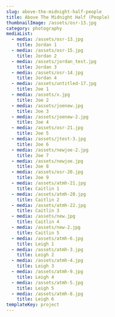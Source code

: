 ```yaml
---
slug: above-the-midnight-half-people
title: Above The Midnight Half (People)
thumbnailImage: /assets/osr-13.jpg
category: photography
mediaList:
  - media: /assets/osr-13.jpg
    title: Jordan 1
  - media: /assets/osr-15.jpg
    title: Jordan 2
  - media: /assets/jordan_test.jpg
    title: Jordan 3
  - media: /assets/osr-14.jpg
    title: Jordan 4
  - media: /assets/untitled-17.jpg
    title: Joe 1
  - media: /assets/x.jpg
    title: Joe 2
  - media: /assets/joenew.jpg
    title: Joe 3
  - media: /assets/joenew-2.jpg
    title: Joe 4
  - media: /assets/osr-21.jpg
    title: Joe 5
  - media: /assets/jtest-3.jpg
    title: Joe 6
  - media: /assets/newjoe-2.jpg
    title: Joe 7
  - media: /assets/newjoe.jpg
    title: Joe 8
  - media: /assets/osr-20.jpg
    title: Joe 9
  - media: /assets/atmh-21.jpg
    title: Caitlin 1
  - media: /assets/atmh-20.jpg
    title: Caitlin 2
  - media: /assets/atmh-22.jpg
    title: Caitlin 3
  - media: /assets/new.jpg
    title: Caitlin 4
  - media: /assets/new-2.jpg
    title: Caitlin 5
  - media: /assets/atmh-6.jpg
    title: Leigh 1
  - media: /assets/atmh-3.jpg
    title: Leigh 2
  - media: /assets/atmh-4.jpg
    title: Leigh 3
  - media: /assets/atmh-9.jpg
    title: Leigh 4
  - media: /assets/atmh-5.jpg
    title: Leigh 5
  - media: /assets/atmh-8.jpg
    title: Leigh 6
templateKey: project
---
```


